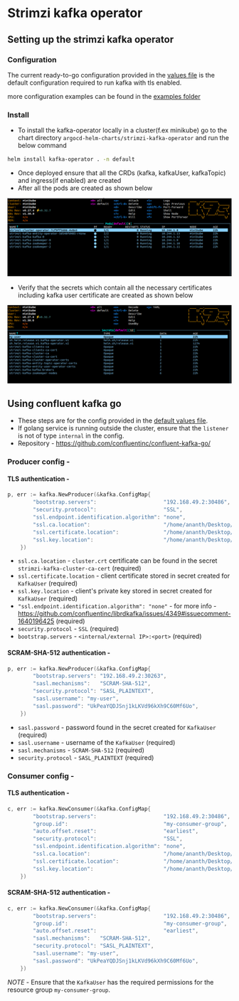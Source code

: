 # Strimzi kafka operator

## Setting up the strimzi kafka operator

### Configuration

The current ready-to-go configuration provided in the [values file](./values.yaml) is the default configuration required
to run kafka with tls enabled.

more configuration examples can be found in the [examples folder](./examples/)

### Install

- To install the kafka-operator locally in a cluster(f.ex minikube) go to the chart directory `argocd-helm-charts/strimzi-kafka-operator` and run the below command

```bash
helm install kafka-operator . -n default
```

- Once deployed ensure that all the CRDs (kafka, kafkaUser, kafkaTopic) and ingress(if enabled) are created
- After all the pods are created as shown below

![alt text](./images/image.png)

- Verify that the secrets which contain all the necessary certificates including kafka user certificate are created as shown below

![alt text](./images/image1.png)

## Using confluent kafka go

- These steps are for the config provided in the [default values file](./values.yaml).
- If golang service is running outside the cluster, ensure that the `listener` is not of type `internal` in the config.
- Repository - https://github.com/confluentinc/confluent-kafka-go/

### Producer config -

#### TLS authentication -

```go
p, err := kafka.NewProducer(&kafka.ConfigMap{
        "bootstrap.servers":                     "192.168.49.2:30486",
        "security.protocol":                     "SSL",
        "ssl.endpoint.identification.algorithm": "none",
        "ssl.ca.location":                       "/home/ananth/Desktop/kafka-local/ca/cluster.crt",
        "ssl.certificate.location":              "/home/ananth/Desktop/kafka-local/ca/user.crt",
        "ssl.key.location":                      "/home/ananth/Desktop/kafka-local/ca/user.key",
    })
```

- `ssl.ca.location` - `cluster.crt` certificate can be found in the secret `strimzi-kafka-cluster-ca-cert` (required)
- `ssl.certificate.location` - client certificate stored in secret created for `KafkaUser` (required)
- `ssl.key.location` - client's private key stored in secret created for `KafkaUser` (required)
- `"ssl.endpoint.identification.algorithm": "none"` - for more info - https://github.com/confluentinc/librdkafka/issues/4349#issuecomment-1640196425 (required)
- `security.protocol` - `SSL` (required)
- `bootstrap.servers` - `<internal/external IP>:<port>` (required)

#### SCRAM-SHA-512 authentication -

```go
p, err := kafka.NewProducer(&kafka.ConfigMap{
        "bootstrap.servers": "192.168.49.2:30263",
        "sasl.mechanisms":   "SCRAM-SHA-512",
        "security.protocol": "SASL_PLAINTEXT",
        "sasl.username": "my-user",
        "sasl.password": "UkPeaYQDJSnj1kLKVd96kXh9C60Mf6Uo",
    })
```

- `sasl.password` - password found in the secret created for `KafkaUser` (required)
- `sasl.username` - username of the `KafkaUser` (required)
- `sasl.mechanisms` - `SCRAM-SHA-512` (required)
- `security.protocol` - `SASL_PLAINTEXT` (required)

### Consumer config -

#### TLS authentication -

```go
c, err := kafka.NewConsumer(&kafka.ConfigMap{
        "bootstrap.servers":                     "192.168.49.2:30486",
        "group.id":                              "my-consumer-group",
        "auto.offset.reset":                     "earliest",
        "security.protocol":                     "SSL",
        "ssl.endpoint.identification.algorithm": "none",
        "ssl.ca.location":                       "/home/ananth/Desktop/kafka-local/ca/cluster.crt",
        "ssl.certificate.location":              "/home/ananth/Desktop/kafka-local/ca/user.crt",
        "ssl.key.location":                      "/home/ananth/Desktop/kafka-local/ca/user.key",
    })
```

#### SCRAM-SHA-512 authentication -

```go
c, err := kafka.NewConsumer(&kafka.ConfigMap{
        "bootstrap.servers":                     "192.168.49.2:30486",
        "group.id":                              "my-consumer-group",
        "auto.offset.reset":                     "earliest",
        "sasl.mechanisms":   "SCRAM-SHA-512",
        "security.protocol": "SASL_PLAINTEXT",
        "sasl.username": "my-user",
        "sasl.password": "UkPeaYQDJSnj1kLKVd96kXh9C60Mf6Uo",
    })
```

*NOTE* - Ensure that the `KafkaUser` has the required permissions for the resource group `my-consumer-group`.
